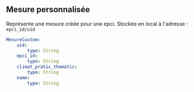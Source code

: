 ## Mesure personnalisée

Représente une mesure créée pour une epci. Stockée en local à l'adresse : `epci_id/uid`
```yaml
MesureCustom:
    uid:
        type: String
    epci_id:
        type: String
    climat_pratic_thematic:
        type: String
    name:
        type: String
```
